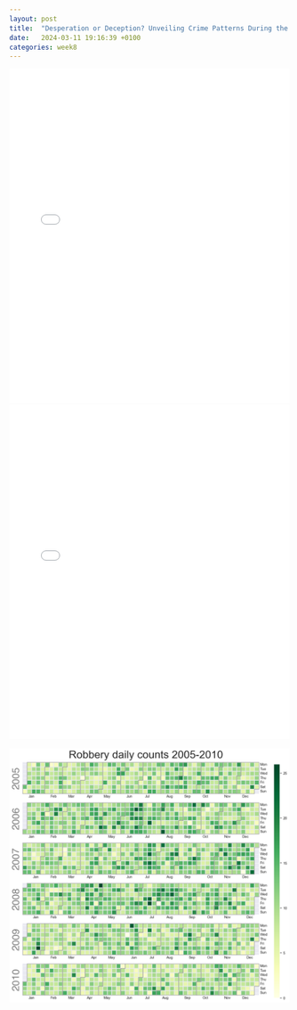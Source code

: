 ```yaml
---
layout: post
title:  "Desperation or Deception? Unveiling Crime Patterns During the 2008 Recession"
date:   2024-03-11 19:16:39 +0100
categories: week8
---
```


<embed type="text/html" src="/content/bokeh.html" width="100%" height="600px">

<embed type="text/html" src="/content/heatmap.html" width="100%" height="600px">

![Calendar plot](/content/calplot.png)



